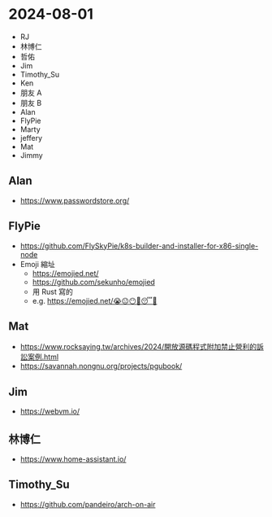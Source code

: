 # 2024-08-01

- RJ
- 林博仁
- 哲佑
- Jim
- Timothy_Su
- Ken
- 朋友 A
- 朋友 B
- Alan
- FlyPie
- Marty
- jeffery
- Mat
- Jimmy


## Alan

- https://www.passwordstore.org/


## FlyPie

- https://github.com/FlySkyPie/k8s-builder-and-installer-for-x86-single-node
- Emoji 縮址
    - https://emojied.net/
    - https://github.com/sekunho/emojied
    - 用 Rust 寫的
    - e.g. https://emojied.net/😭😐😶🙏😴🙍


## Mat

- https://www.rocksaying.tw/archives/2024/開放源碼程式附加禁止營利的訴訟案例.html
- https://savannah.nongnu.org/projects/pgubook/


## Jim

- https://webvm.io/


## 林博仁

- https://www.home-assistant.io/


## Timothy_Su

- https://github.com/pandeiro/arch-on-air


